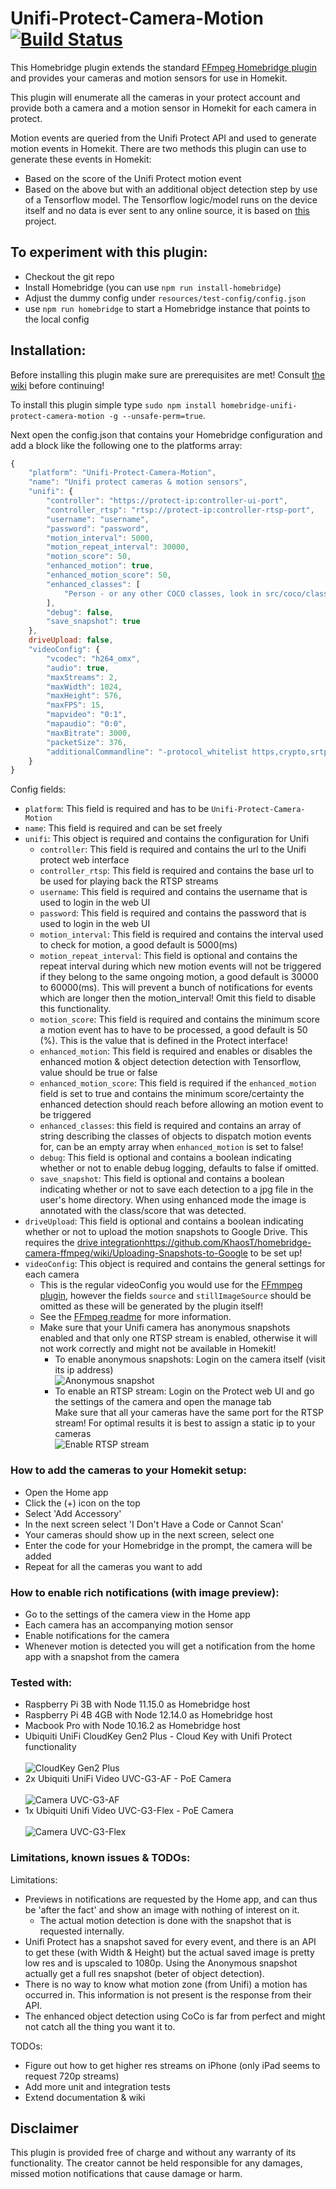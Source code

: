 # Unifi-Protect-Camera-Motion [![Build Status](https://travis-ci.com/beele/homebridge-unifi-protect-camera-motion.svg?branch=master)](https://travis-ci.com/beele/homebridge-unifi-protect-camera-motion)

This Homebridge plugin extends the standard [FFmpeg Homebridge plugin](https://github.com/KhaosT/homebridge-camera-ffmpeg#readme) and provides your cameras and motion sensors for use in Homekit.

This plugin will enumerate all the cameras in your protect account and provide both a camera and a motion sensor in Homekit for each camera in protect.

Motion events are queried from the Unifi Protect API and used to generate motion events in Homekit.
There are two methods this plugin can use to generate these events in Homekit:
- Based on the score of the Unifi Protect motion event
- Based on the above but with an additional object detection step by use of a Tensorflow model.
  The Tensorflow logic/model runs on the device itself and no data is ever sent to any online source, it is based on [this](https://github.com/tensorflow/tfjs-models/tree/master/coco-ssd) project.

## To experiment with this plugin:
- Checkout the git repo
- Install Homebridge (you can use `npm run install-homebridge`)
- Adjust the dummy config under `resources/test-config/config.json`
- use `npm run homebridge` to start a Homebridge instance that points to the local config

## Installation:
Before installing this plugin make sure are prerequisites are met! 
Consult [the wiki](https://github.com/beele/homebridge-unifi-protect-camera-motion/wiki) before continuing!

To install this plugin simple type `sudo npm install homebridge-unifi-protect-camera-motion -g --unsafe-perm=true`.

Next open the config.json that contains your Homebridge configuration and add a block like the following one to the platforms array:

```javascript
{
    "platform": "Unifi-Protect-Camera-Motion",
    "name": "Unifi protect cameras & motion sensors",
    "unifi": {
        "controller": "https://protect-ip:controller-ui-port",
        "controller_rtsp": "rtsp://protect-ip:controller-rtsp-port",
        "username": "username",
        "password": "password",
        "motion_interval": 5000,
        "motion_repeat_interval": 30000,
        "motion_score": 50,
        "enhanced_motion": true,
        "enhanced_motion_score": 50,
        "enhanced_classes": [
            "Person - or any other COCO classes, look in src/coco/classes.ts"
        ],
        "debug": false,
        "save_snapshot": true
    },
    driveUpload: false,
    "videoConfig": {
        "vcodec": "h264_omx",
        "audio": true,
        "maxStreams": 2,
        "maxWidth": 1024,
        "maxHeight": 576,
        "maxFPS": 15,
        "mapvideo": "0:1",
        "mapaudio": "0:0",
        "maxBitrate": 3000,
        "packetSize": 376,
        "additionalCommandline": "-protocol_whitelist https,crypto,srtp,rtp,udp"
    }
}
```
Config fields:

- `platform`: This field is required and has to be `Unifi-Protect-Camera-Motion`
- `name`: This field is required and can be set freely
- `unifi`: This object is required and contains the configuration for Unifi
    - `controller`: This field is required and contains the url to the Unifi protect web interface
    - `controller_rtsp`: This field is required and contains the base url to be used for playing back the RTSP streams
    - `username`: This field is required and contains the username that is used to login in the web UI
    - `password`: This field is required and contains the password that is used to login in the web UI
    - `motion_interval`: This field is required and contains the interval used to check for motion, a good default is 5000(ms)
    - `motion_repeat_interval`: This field is optional and contains the repeat interval during which new motion events will not be triggered if they belong to the same ongoing motion, a good default is 30000 to 60000(ms). This will prevent a bunch of notifications for events which are longer then the motion_interval! Omit this field to disable this functionality.
    - `motion_score`: This field is required and contains the minimum score a motion event has to have to be processed, a good default is 50 (%). This is the value that is defined in the Protect interface!
    - `enhanced_motion`: This field is required and enables or disables the enhanced motion & object detection detection with Tensorflow, value should be true or false
    - `enhanced_motion_score`: This field is required if the `enhanced_motion` field is set to true and contains the minimum score/certainty the enhanced detection should reach before allowing an motion event to be triggered
    - `enhanced_classes`: this field is required and contains an array of string describing the classes of objects to dispatch motion events for, can be an empty array when `enhanced_motion` is set to false! 
    - `debug`: This field is optional and contains a boolean indicating whether or not to enable debug logging, defaults to false if omitted.
    - `save_snapshot`: This field is optional and contains a boolean indicating whether or not to save each detection to a jpg file in the user's home directory. When using enhanced mode the image is annotated with the class/score that was detected.
- `driveUpload`: This field is optional and contains a boolean indicating whether or not to upload the motion snapshots to Google Drive. This requires the [drive integration]()https://github.com/KhaosT/homebridge-camera-ffmpeg/wiki/Uploading-Snapshots-to-Google to be set up!
- `videoConfig`: This object is required and contains the general settings for each camera
    - This is the regular videoConfig you would use for the [FFmmpeg plugin](https://github.com/KhaosT/homebridge-camera-ffmpeg#readme), however the fields `source` and `stillImageSource` should be omitted as these will be generated by the plugin itself!
    - See the [FFmpeg readme](homebridge-camera-ffmpeg.md) for more information.
    - Make sure that your Unifi camera has anonymous snapshots enabled and that only one RTSP stream is enabled, otherwise it will not work correctly and might not be available in Homekit!
        - To enable anonymous snapshots: Login on the camera itself (visit its ip address) <br/>
          ![Anonymous snapshot](resources/images/anonymous_snapshot.jpg?raw=true "CloudKey Gen2 Plus")
        - To enable an RTSP stream: Login on the Protect web UI and go the settings of the camera and open the manage tab<br/> 
          Make sure that all your cameras have the same port for the RTSP stream!
          For optimal results it is best to assign a static ip to your cameras <br/>
          ![Enable RTSP stream](resources/images/enable_rtsp.jpg?raw=true "CloudKey Gen2 Plus")

### How to add the cameras to your Homekit setup:

- Open the Home app
- Click the (+) icon on the top
- Select 'Add Accessory'
- In the next screen select 'I Don't Have a Code or Cannot Scan'
- Your cameras should show up in the next screen, select one
- Enter the code for your Homebridge in the prompt, the camera will be added
- Repeat for all the cameras you want to add

### How to enable rich notifications (with image preview):

- Go to the settings of the camera view in the Home app
- Each camera has an accompanying motion sensor 
- Enable notifications for the camera
- Whenever motion is detected you will get a notification from the home app with a snapshot from the camera

### Tested with:

- Raspberry Pi 3B with Node 11.15.0 as Homebridge host
- Raspberry Pi 4B 4GB with Node 12.14.0 as Homebridge host
- Macbook Pro with Node 10.16.2 as Homebridge host
- Ubiquiti UniFi CloudKey Gen2 Plus - Cloud Key with Unifi Protect functionality
  <br/><br/>![CloudKey Gen2 Plus](resources/images/cloudkey-gen2plus.jpg?raw=true "CloudKey Gen2 Plus")
- 2x Ubiquiti UniFi Video UVC-G3-AF - PoE Camera
  <br/><br/>![Camera UVC-G3-AF](resources/images/camera.jpeg?raw=true "Camera UVC-G3-AF")
- 1x Ubiquiti Unifi Video UVC-G3-Flex - PoE Camera
  <br/><br/>![Camera UVC-G3-Flex](resources/images/camera2.jpeg?raw=true "Camera UVC-G3-Flex")

### Limitations, known issues & TODOs:

Limitations:

- Previews in notifications are requested by the Home app, and can thus be 'after the fact' and show an image with nothing of interest on it.
    - The actual motion detection is done with the snapshot that is requested internally.
- Unifi Protect has a snapshot saved for every event, and there is an API to get these (with Width & Height) but the actual saved image is pretty low res and is upscaled to 1080p. Using the Anonymous snapshot actually get a full res snapshot (beter of object detection).
- There is no way to know what motion zone (from Unifi) a motion has occurred in. This information is not present is the response from their API.
- The enhanced object detection using CoCo is far from perfect and might not catch all the thing you want it to.

TODOs:

- Figure out how to get higher res streams on iPhone (only iPad seems to request 720p streams)
- Add more unit and integration tests
- Extend documentation & wiki

## Disclaimer

This plugin is provided free of charge and without any warranty of its functionality.
The creator cannot be held responsible for any damages, missed motion notifications that cause damage or harm.

